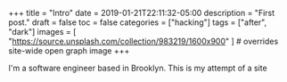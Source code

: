 +++
title = "Intro"
date = 2019-01-21T22:11:32-05:00
description = "First post."
draft = false
toc = false
categories = ["hacking"]
tags = ["after", "dark"]
images = [
  "https://source.unsplash.com/collection/983219/1600x900"
] # overrides site-wide open graph image
+++

I'm a software engineer based in Brooklyn. This is my attempt of a site

